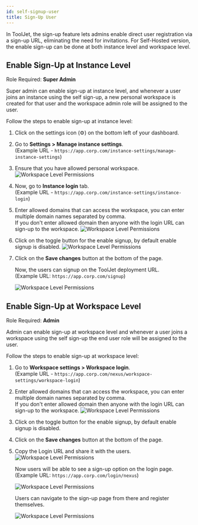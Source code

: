 ```yaml
---
id: self-signup-user
title: Sign-Up User
---
```


In ToolJet, the sign-up feature lets admins enable direct user registration via a sign-up URL, eliminating the need for invitations. For Self-Hosted version, the enable sign-up can be done at both instance level and workspace level. 

## Enable Sign-Up at Instance Level

Role Required: **Super Admin** <br/>

Super admin can enable sign-up at instance level, and whenever a user joins an instance using the self sign-up, a new personal workspace is created for that user and the workspace admin role will be assigned to the user.

Follow the steps to enable sign-up at instance level:

1. Click on the settings icon (⚙️) on the bottom left of your dashboard.

2. Go to **Settings > Manage instance settings**. <br/> 
    (Example URL - `https://app.corp.com/instance-settings/manage-instance-settings`)

3. Ensure that you have allowed personal workspace.
    <img className="screenshot-full" src="/img/user-management/onboard-user/self-signup/personal-ws.png" alt="Workspace Level Permissions" />

4. Now, go to **Instance login** tab. <br/> 
    (Example URL - `https://app.corp.com/instance-settings/instance-login`)

5. Enter allowed domains that can access the workspace, you can enter multiple domain names separated by comma. <br/>
If you don't enter allowed domain then anyone with the login URL can sign-up to the workspace.
    <img className="screenshot-full" src="/img/user-management/onboard-user/self-signup/sh-allowed-domain.png" alt="Workspace Level Permissions" />

6. Click on the toggle button for the enable signup, by default enable signup is disabled.
    <img className="screenshot-full" src="/img/user-management/onboard-user/self-signup/sh-enable-signup.png" alt="Workspace Level Permissions" />

7. Click on the **Save changes** button at the bottom of the page.

    Now, the users can signup on the ToolJet deployment URL. <br/>
    (Example URL: `https://app.corp.com/signup`)

    <img className="screenshot-full" src="/img/user-management/onboard-user/self-signup/instance-signup.png" alt="Workspace Level Permissions" />

## Enable Sign-Up at Workspace Level

Role Required: **Admin** <br/>

Admin can enable sign-up at workspace level and whenever a user joins a workspace using the self sign-up the end user role will be assigned to the user.

Follow the steps to enable sign-up at workspace level:

1. Go to **Workspace settings > Workspace login**. <br/>
    (Example URL - `https://app.corp.com/nexus/workspace-settings/workspace-login`)

2. Enter allowed domains that can access the workspace, you can enter multiple domain names separated by comma. <br/>
If you don't enter allowed domain then anyone with the login URL can sign-up to the workspace.
    <img className="screenshot-full" src="/img/user-management/onboard-user/self-signup/allowed-domain.png" alt="Workspace Level Permissions" />

3. Click on the toggle button for the enable signup, by default enable signup is disabled.

4. Click on the **Save changes** button at the bottom of the page.

5. Copy the Login URL and share it with the users.
    <img className="screenshot-full" src="/img/user-management/onboard-user/self-signup/login-url.png" alt="Workspace Level Permissions" />

    Now users will be able to see a sign-up option on the login page. <br/>
    (Example URL: `https://app.corp.com/login/nexus`)

    <img className="screenshot-full" src="/img/user-management/onboard-user/self-signup/login-page.png" alt="Workspace Level Permissions" />

    Users can navigate to the sign-up page from there and register themselves.

    <img className="screenshot-full" src="/img/user-management/onboard-user/self-signup/signup-page.png" alt="Workspace Level Permissions" />

